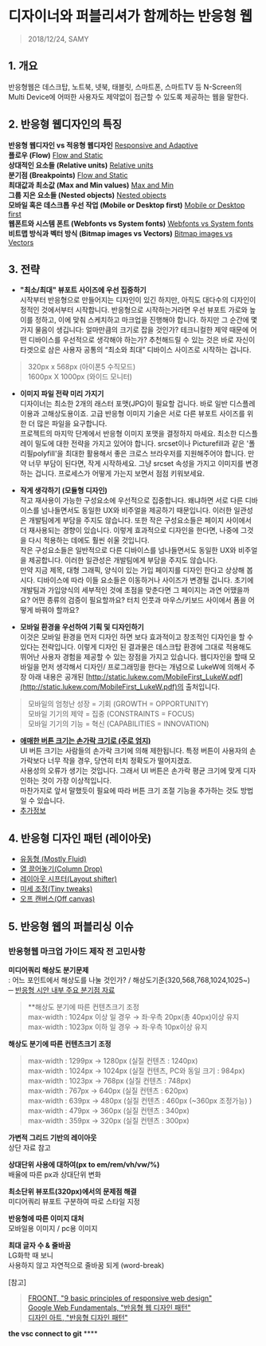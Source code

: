 # 디자이너와 퍼블리셔가 함께하는 반응형 웹
> 2018/12/24, SAMY
## 1. 개요
반응형웹은 데스크탑, 노트북, 넷북, 태블릿, 스마트폰, 스마트TV 등 N-Screen의 Multi Device에 어떠한 사용자도 제약없이 접근할 수 있도록 제공하는 웹을 말한다.

## 2. 반응형 웹디자인의 특징
**반응형 웹디자인 vs 적응형 웹디자인** [Responsive and Adaptive](./img/responsive01.jpg)  
**플로우 (Flow)** [Flow and Static](http://oingdoing.com/tips/all/img/responsive02.jpg)  
**상대적인 요소들 (Relative units)** [Relative units](http://oingdoing.com/tips/all/img/responsive04.jpg)  
**분기점 (Breakpoints)** [Flow and Static](http://oingdoing.com/tips/all/img/responsive06.jpg)  
**최대값과 최소값 (Max and Min values)** [Max and Min](http://oingdoing.com/tips/all/img/responsive05.jpg)  
**그룹 지은 요소들 (Nested objects)** [Nested objects](http://oingdoing.com/tips/all/img/responsive06.jpg)  
**모바일 혹은 데스크톱 우선 작업 (Mobile or Desktop first)** [Mobile or Desktop first](http://oingdoing.com/tips/all/img/responsive07.jpg)  
**웹폰트와 시스템 폰트 (Webfonts vs System fonts)** [Webfonts vs System fonts](http://oingdoing.com/tips/all/img/responsive08.jpg)  
**비트맵 방식과 벡터 방식 (Bitmap images vs Vectors)** [Bitmap images vs Vectors](http://oingdoing.com/tips/all/img/responsive09.jpg)  

## 3. 전략
+ **"최소/최대" 뷰포트 사이즈에 우선 집중하기**  
시작부터 반응형으로 만들어지는 디자인이 있긴 하지만, 아직도 대다수의 디자인이 정적인 것에서부터 시작합니다. 반응형으로 시작하는거라면 우선 뷰포트 가로와 높이를 정하고, 이에 맞춰 스케치하고 마크업을 진행해야 합니다. 
하지만 그 순간에 몇 가지 물음이 생깁니다: 얼마만큼의 크기로 잡을 것인가? 테크니컬한 제약 때문에 어떤 디바이스를 우선적으로 생각해야 하는가?
추천해드릴 수 있는 것은 바로 자신이 타겟으로 삼은 사용자 공통의 “최소와 최대” 디바이스 사이즈로 시작하는 겁니다.
> 320px x 568px (아이폰5 수직모드)  
> 1600px X 1000px (와이드 모니터)

+ **이미지 파일 전략 미리 가지기**  
디자이너는 최소한 2개의 래스터 포맷(JPG)이 필요할 겁니다. 바로  일반 디스플레이용과 고해상도용이죠. 고급 반응형 이미지 기술은 서로 다른 뷰포트 사이즈를 위한 더 많은 파일을 요구합니다.  
프로젝트의 마지막 단계에서 반응형 이미지 포맷을 결정하지 마세요. 최소한 디스플레이 밀도에 대한 전략을 가지고 있어야 합니다. srcset이나 Picturefill과 같은 '폴리필polyfill'을 최대한 활용해서 좋은 크로스 브라우저를 지원해주어야 합니다. 만약 너무 부담이 된다면, 작게 시작하세요. 그냥 srcset 속성을 가지고 이미지를 변경하는 겁니다. 프로세스가 어떻게 가는지 보면서 점점 키워보세요.

+ **작게 생각하기 (모듈형 디자인)**  
작고 재사용이 가능한 구성요소에 우선적으로 집중합니다. 왜냐하면 서로 다른 디바이스를 넘나들면서도 동일한 UX와 비주얼을 제공하기 때문입니다. 이러한 일관성은 개발팀에게 부담을 주지도 않습니다. 또한 작은 구성요소들은 페이지 사이에서 더 재사용되는 경향이 있습니다. 이렇게 효과적으로 디자인을 한다면, 나중에 그것을 다시 적용하는 데에도 훨씬 쉬울 것입니다.  
작은 구성요소들은 일반적으로 다른 디바이스를 넘나들면서도 동일한 UX와 비주얼을 제공합니다. 이러한 일관성은 개발팀에게 부담을 주지도 않습니다.  
만약 지금 제목, 대형 그래픽, 양식이 있는 가입 페이지를 디자인 한다고 상상해 봅시다. 디바이스에 따라 이들 요소들은 이동하거나 사이즈가 변경될 겁니다. 초기에 개발팀과 가입양식의 세부적인 것에 초점을 맞춘다면 그 페이지는 과연 어땠을까요? 어떤 종류의 검증이 필요할까요? 터치 인풋과 마우스/키보드 사이에서 폼을 어떻게 바꿔야 할까요?
  
+ **모바일 환경을 우선하여 기획 및 디자인하기**  
이것은 모바일 환경을 먼저 디자인 하면 보다 효과적이고 창조적인 디자인을 할 수 있다는 전략입니다.
이렇게 디자인 된 결과물은 데스크탑 환경에 그대로 적용해도 뛰어난 사용자 경험을 제공할 수 있는 장점을 가지고 있습니다.
웹디자인을 할때 모바일을 먼저 생각해서 디자인/ 프로그래밍을 한다는 개념으로 LukeW에 의해서 주장 아래 내용은 공개된 [http://static.lukew.com/MobileFirst_LukeW.pdf](http://static.lukew.com/MobileFirst_LukeW.pdf)의 출처입니다.
> 모바일의 엄청난 성장 = 기회 (GROWTH = OPPORTUNITY)  
> 모바일 기기의 제약 = 집중 (CONSTRAINTS = FOCUS)  
> 모바일 기기의 기능 = 혁신 (CAPABILITIES = INNOVATION)  

+ **[애매한 버튼 크기는 손가락 크기로 (주로 엄지)](http://yoon-talk.tistory.com/695)**  
UI 버튼 크기는 사람들의 손가락 크기에 의해 제한됩니다. 특정 버튼이 사용자의 손가락보다 너무 작을 경우, 당연히 터치 정확도가 떨어지겠죠.  
사용성의 오류가 생기는 것입니다. 그래서 UI 버튼은 손가락 평균 크기에 맞게 디자인하는 것이 가장 이상적입니다.  
마찬가지로 앞서 말했듯이 필요에 따라 버튼 크기 조절 기능을 추가하는 것도 방법일 수 있습니다.  
+ [추가정보](https://brunch.co.kr/@chulhochoiucj0/8)  

## 4. 반응형 디자인 패턴 (레이아웃)
+ [유동형 (Mostly Fluid)](https://googlesamples.github.io/web-fundamentals/fundamentals/design-and-ux/responsive/mostly-fluid.html)  
+ [열 끌어놓기(Column Drop)](https://googlesamples.github.io/web-fundamentals/fundamentals/design-and-ux/responsive/column-drop.html)  
+ [레이아웃 시프터(Layout shifter)](https://googlesamples.github.io/web-fundamentals/fundamentals/design-and-ux/responsive/layout-shifter.html)  
+ [미세 조정(Tiny tweaks)](https://googlesamples.github.io/web-fundamentals/fundamentals/design-and-ux/responsive/tiny-tweaks.html)  
+ [오프 캔버스(Off canvas)](https://googlesamples.github.io/web-fundamentals/fundamentals/design-and-ux/responsive/off-canvas.html)  

## 5. 반응형 웹의 퍼블리싱 이슈
### 반응형웹 마크업 가이드 제작 전 고민사항
**미디어쿼리 해상도 분기문제**  
: 어느 포인트에서 해상도를 나눌 것인가? / 해상도기준(320,568,768,1024,1025~)  
─ [반응형 시안 내부 주요 분기점 자료](http://oingdoing.com/tips/all/img/rw_guideline.jpg)  
> **해상도 분기에 따른 컨텐츠크기 조정  
> max-width : 1024px 이상 일 경우 → 좌·우측 20px(총 40px)이상 유지  
> max-width : 1023px 이하 일 경우 → 좌·우측 10px이상 유지  

**해상도 분기에 따른 컨텐츠크기 조정**  
> max-width : 1299px → 1280px (실질 컨텐츠 : 1240px)  
> max-width : 1024px → 1024px (실질 컨텐츠, PC와 동일 크기 : 984px)  
> max-width : 1023px → 768px (실질 컨텐츠 : 748px)  
> max-width : 767px → 640px (실질 컨텐츠 : 620px)  
> max-width : 639px → 480px (실질 컨텐츠 : 460px (~360px 조정가능) )  
> max-width : 479px → 360px (실질 컨텐츠 : 340px)  
> max-width : 359px → 320px (실질 컨텐츠 : 300px)

**가변적 그리드 기반의 레이아웃**  
상단 자료 참고    

**상대단위 사용에 대하여(px to em/rem/vh/vw/%)**  
배율에 따른 px과 상대단위 변화    

**최소단위 뷰포트(320px)에서의 문제점 해결**  
미디어쿼리 뷰포트 구분하여 따로 스타일 지정    

**반응형에 따른 이미지 대처**  
모바일용 이미지 / pc용 이미지    

**최대 글자 수 & 줄바꿈**  
LG화학 때 보니 <br> 사용하지 않고 자연적으로 줄바꿈 되게 (word-break)  

[참고]
> [FROONT, "9 basic principles of responsive web design"](http://blog.froont.com/9-basic-principles-of-responsive-web-design/)  
> [Google Web Fundamentals, "반응형 웹 디자인 패턴"](https://developers.google.com/web/fundamentals/design-and-ux/responsive/patterns?hl=ko)  
> [디자인 아트, "반응형 디자인 패턴"](https://m.blog.naver.com/dartplus/221202644512)

**the vsc connect to git**  ****